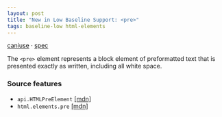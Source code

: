 ```yaml
---
layout: post
title: "New in Low Baseline Support: <pre>"
tags: baseline-low html-elements
---
```


[caniuse](https://caniuse.com/?search=pre) · [spec](https://html.spec.whatwg.org/multipage/grouping-content.html#the-pre-element)

The `<pre>` element represents a block element of preformatted text that is presented exactly as written, including all white space.

### Source features

- ``api.HTMLPreElement`` [[mdn]](https://https://developer.mozilla.org/en-US/search?q=api.HTMLPreElement)
- ``html.elements.pre`` [[mdn]](https://https://developer.mozilla.org/en-US/search?q=html.elements.pre)
